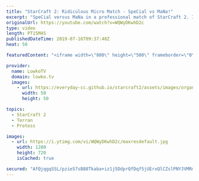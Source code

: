 ```yaml
---
title: "StarCraft 2: Ridiculous Micro Match - SpeCial vs MaNa!"
excerpt: "SpeCial versus MaNa in a professional match of StarCraft 2. In this game SpeCial starts off with putting his Barracks outside of his main base, this causes MaNa to play with extra units in the early game. One thing leads to another and a hyper aggressive game is the result.  Get more videos & support"
originalUrl: https://youtube.com/watch?v=WQWyDKwhD2c
type: video
length: PT15M4S
publishedDateTime: 2019-07-16T09:37:48Z
heat: 50

featuredContent: "<iframe width=\"800\" height=\"500\" frameborder=\"0\" src=\"https://www.youtube.com/embed/WQWyDKwhD2c\" allow=\"accelerometer; autoplay; encrypted-media; gyroscope; picture-in-picture\" allowfullscreen></iframe>"

provider:
  name: LowkoTV
  domain: lowko.tv
  images:
    - url: https://everyday-cc.github.io/starcraft2/assets/images/organizations/lowko.tv-50x50.jpg
      width: 50
      height: 50

topics:
  - StarCraft 2
  - Terran
  - Protoss

images:
  - url: https://i.ytimg.com/vi/WQWyDKwhD2c/maxresdefault.jpg
    width: 1280
    height: 720
    isCached: true

secured: "AfQjqgqSSL/pzie57sB88Tkaba+iz1j5DdprQfDqf5jUErxQlCZslPNYJVMRmXnGFa69EpaRDeofE2FMKmmLs6W6Daq8j9Xdmh/sR/VwzRljYQgwJdjnB2jqJtsGRzqUqG+NPtBCINRyJeP8udcuPYQ2l2zmeWY52OdJLYn0hoTiCYCoL2bd3/KR8f8zakEiMFZPMzN+IThDSHUzMrJn3pwhYqU8HuX9ZCDPzIQIzghVpSErErHcWb11cK4rewuZyudxXj//p7vwyWGiwZPsUgkk3o8gyRr8XLhOjNoNxAWdYA1PzZ5KnP2ExqOqSLncR6gcZ/tGPgAyMALZX4s+xkKmY9kwfhm/lFD1JUXCrEe4o2RkqB9g4RmxdRga+8tmgeky8CVhRGrjUpL16DlEY6wwJMiMvSI21JNvHfCHTWM=;MZSqvyOvsSvAY+F8SquQ6A=="
---
```


